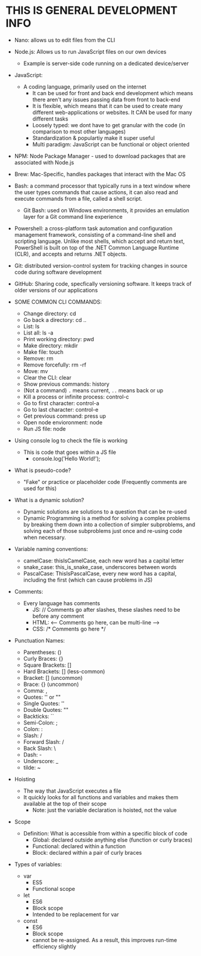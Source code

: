 # THIS IS GENERAL DEVELOPMENT INFO

* Nano: allows us to edit files from the CLI

* Node.js: Allows us to run JavaScript files on our own devices
    * Example is server-side code running on a dedicated device/server

* JavaScript: 
    * A coding language, primarily used on the internet
        * It can be used for front and back end development which means there aren't any issues passing data from front to back-end
        * It is flexible, which means that it can be used to create many different web-applications or websites. It CAN be used for many different tasks
        * Loosely typed: we dont have to get granular with the code (in comparison to most other languages)
        * Standardization & populartiy make it super useful 
        * Multi paradigm: JavaScript can be functional or object oriented 

* NPM: Node Package Manager - used to download packages that are associated with Node.js

* Brew: Mac-Specific, handles packages that interact with the Mac OS

* Bash: a command processor that typically runs in a text window where the user types commands that cause actions, it can also read and execute commands from a file, called a shell script.
    * Git Bash: used on Windows environments, it provides an emulation layer for a Git command line experience

* Powershell: a cross-platform task automation and configuration management framework, consisting of a command-line shell and scripting language. Unlike most shells, which accept and return text, PowerShell is built on top of the .NET Common Language Runtime (CLR), and accepts and returns .NET objects.

* Git: distributed version-control system for tracking changes in source code during software development

* GitHub: Sharing code, specfically versioning software. It keeps track of older versions of our applications

* SOME COMMON CLI COMMANDS:
    * Change directory: cd <folder name>
    * Go back a directory: cd ..
    * List: ls
    * List all: ls -a
    * Print working directory: pwd
    * Make directory: mkdir <folder name>
    * Make file: touch <filename> 
    * Remove: rm <filename>
    * Remove forcefully: rm -rf <filename or folder name>
    * Move: mv <file or folername to be moved> <location to receive file>
    * Clear the CLI: clear
    * Show previous commands: history
    * (Not a command) `.` means current, `..` means back or up
    * Kill a process or infinite process: control-c
    * Go to first character: control-a
    * Go to last character: control-e
    * Get previous command: press up
    * Open node envioronment: node
    * Run JS file: node <JS filename>

* Using console log to check the file is working
    * This is code that goes within a JS file 
        * console.log('Hello World!');

* What is pseudo-code?
    * "Fake" or practice or placeholder code (Frequently comments are used for this)

* What is a dynamic solution?
    * Dynamic solutions are solutions to a question that can be re-used
    * Dynamic Programming is a method for solving a complex problems by breaking them down into a collection of simpler subproblems, and solving each of those subproblems just once and re-using code when necessary.

* Variable naming conventions:
    * camelCase: thisIsCamelCase, each new word has a capital letter
    * snake_case: this_is_snake_case, underscores between words
    * PascalCase: ThisIsPascalCase, every new word has a capital, including the first (which can cause problems in JS)

* Comments:
    * Every language has comments 
        * JS: // Comments go after slashes, these slashes need to be before any comment 
        * HTML: <-- Comments go here, can be multi-line -->
        * CSS: /* Comments go here */

* Punctuation Names:
    * Parentheses: () 
    * Curly Braces: {}
    * Square Brackets: []
    * Hard Brackets: [] (less-common)
    * Bracket: [] (uncommon)
    * Brace: {} (uncommon)
    * Comma: ,
    * Quotes: '' or ""
    * Single Quotes: ''
    * Double Quotes: ""
    * Backticks: ``
    * Semi-Colon: ;
    * Colon: :
    * Slash: /
    * Forward Slash: /
    * Back Slash: \
    * Dash: - 
    * Underscore: _ 
    * tilde: ~

* Hoisting
    * The way that JavaScript executes a file
    * It quickly looks for all functions and variables and makes them available at the top of their scope
        * Note: just the variable declaration is hoisted, not the value

* Scope 
    * Definition: What is accessible from within a specific block of code 
        * Global: declared outside anything else (function or curly braces)
        * Functional: declared within a function
        * Block: declared within a pair of curly braces

* Types of variables:
    * var
        * ES5
        * Functional scope
    * let 
        * ES6
        * Block scope
        * Intended to be replacement for var
    * const
        * ES6
        * Block scope
        * cannot be re-assigned. As a result, this improves run-time efficiency slightly